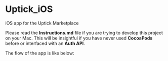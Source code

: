 # Uptick_iOS
iOS app for the Uptick Marketplace

Please read the **Instructions.md** file if you are trying to develop this project on your Mac.
This will be insightful if you have never used **CocoaPods** before or interfaced with an **Auth API**.

The flow of the app is like below:


